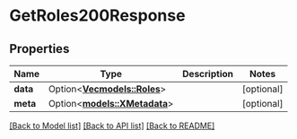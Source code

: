 # GetRoles200Response

## Properties

Name | Type | Description | Notes
------------ | ------------- | ------------- | -------------
**data** | Option<[**Vec<models::Roles>**](Roles.md)> |  | [optional]
**meta** | Option<[**models::XMetadata**](x-metadata.md)> |  | [optional]

[[Back to Model list]](../README.md#documentation-for-models) [[Back to API list]](../README.md#documentation-for-api-endpoints) [[Back to README]](../README.md)


